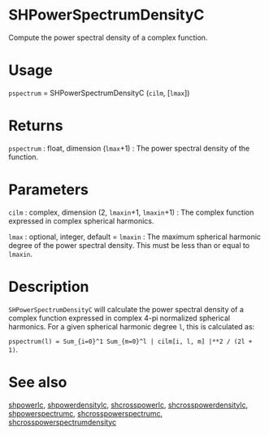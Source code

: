 # SHPowerSpectrumDensityC

Compute the power spectral density of a complex function.

# Usage

`pspectrum` = SHPowerSpectrumDensityC (`cilm`, [`lmax`])

# Returns

`pspectrum` : float, dimension (`lmax`+1)
:   The power spectral density of the function.

# Parameters

`cilm` : complex, dimension (2, `lmaxin`+1, `lmaxin`+1)
:   The complex function expressed in complex spherical harmonics.

`lmax` : optional, integer, default = `lmaxin`
:   The maximum spherical harmonic degree of the power spectral density. This must be less than or equal to `lmaxin`.

# Description

`SHPowerSpectrumDensityC` will calculate the power spectral density of a complex function expressed in complex 4-pi normalized spherical harmonics. For a given spherical harmonic degree `l`, this is calculated as:

`pspectrum(l) = Sum_{i=0}^1 Sum_{m=0}^l | cilm[i, l, m] |**2 / (2l + 1)`.

# See also

[shpowerlc](pyshpowerlc.html), [shpowerdensitylc](pyshpowerdensitylc.html), [shcrosspowerlc](pyshcrosspowerlc.html), [shcrosspowerdensitylc](pyshcrosspowerdensitylc.html), [shpowerspectrumc](pyshpowerspectrumc.html), [shcrosspowerspectrumc](pyshcrosspowerspectrumc.html), [shcrosspowerspectrumdensityc](pyshcrosspowerspectrumdensityc.html)
